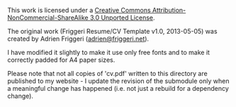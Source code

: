 This work is licensed under a
[Creative Commons Attribution-NonCommercial-ShareAlike 3.0 Unported License](https://creativecommons.org/licenses/by-nc-sa/3.0/).

The original work (Friggeri Resume/CV Template v1.0, 2013-05-05) was created by Adrien Friggeri (adrien@friggeri.net).

I have modified it slightly to make it use only free fonts and to make it correctly padded for A4 paper sizes.

Please note that not all copies of 'cv.pdf' written to this directory are published to my website - I update the revision of the submodule only when a meaningful change has happened (i.e. not just a rebuild for a dependency change).
